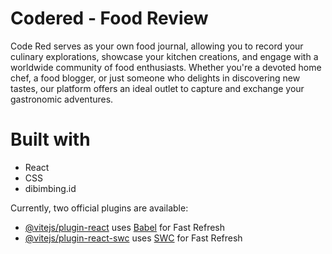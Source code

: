 # Codered - Food Review

Code Red serves as your own food journal, allowing you to record your culinary explorations, showcase your kitchen creations, and engage with a worldwide community of food enthusiasts. Whether you're a devoted home chef, a food blogger, or just someone who delights in discovering new tastes, our platform offers an ideal outlet to capture and exchange your gastronomic adventures.

# Built with
- React
- CSS
- dibimbing.id

Currently, two official plugins are available:

- [@vitejs/plugin-react](https://github.com/vitejs/vite-plugin-react/blob/main/packages/plugin-react/README.md) uses [Babel](https://babeljs.io/) for Fast Refresh
- [@vitejs/plugin-react-swc](https://github.com/vitejs/vite-plugin-react-swc) uses [SWC](https://swc.rs/) for Fast Refresh
